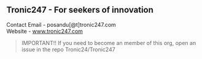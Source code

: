 ## Tronic247 - For seekers of innovation
Contact Email - posandu[@t]tronic247.com
<br>
Website - www.tronic247.com

>IMPORTANT!!
>If you need to become an member of this org, open an issue in the repo Tronic24/Tronic247
